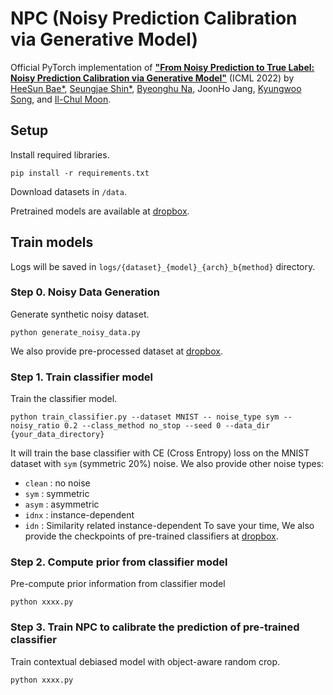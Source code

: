 # NPC (Noisy Prediction Calibration via Generative Model)

Official PyTorch implementation of
[**"From Noisy Prediction to True Label: Noisy Prediction Calibration via Generative Model"**](https://arxiv.org/abs/2205.00690) (ICML 2022) by
[HeeSun Bae*](https://scholar.google.co.kr/citations?hl=ko&view_op=list_works&gmla=AJsN-F47spNJkOB5PqPd5qYdvduZMN7Jp9ppZsN5FPpfX71F4fdliD29eOlFOktmElm9o59IBMc3xwUuM0oDMmw9yH4lx66lCJ3tjBsiVNu6RpjVTO8e0t-Ul2d1AJpbhoUr3gyvs4Dp&user=D9U_ohsAAAAJ),
[Seungjae Shin*](https://sites.google.com/view/seungjae-shin),
[Byeonghu Na](https://wp03052.github.io/),
JoonHo Jang,
[Kyungwoo Song](https://mlai.uos.ac.kr/),
and [Il-Chul Moon](https://aailab.kaist.ac.kr/xe2/members_professor/6749).

## Setup

Install required libraries.
```
pip install -r requirements.txt
```
Download datasets in `/data`.

Pretrained models are available at [dropbox]().

## Train models

Logs will be saved in `logs/{dataset}_{model}_{arch}_b{method}` directory.

### Step 0. Noisy Data Generation

Generate synthetic noisy dataset.
```
python generate_noisy_data.py
```
We also provide pre-processed dataset at [dropbox]().

### Step 1. Train classifier model 

Train the classifier model. 
```
python train_classifier.py --dataset MNIST -- noise_type sym --noisy_ratio 0.2 --class_method no_stop --seed 0 --data_dir {your_data_directory}
```
It will train the base classifier with CE (Cross Entropy) loss on the MNIST dataset with `sym` (symmetric 20%) noise. 
We also provide other noise types:
* `clean` : no noise
* `sym` : symmetric
* `asym` : asymmetric
* `idnx` : instance-dependent
* `idn` : Similarity related instance-dependent
To save your time, We also provide the checkpoints of pre-trained classifiers at [dropbox]().

### Step 2. Compute prior from classifier model
Pre-compute prior information from classifier model
```
python xxxx.py
```

### Step 3. Train NPC to calibrate the prediction of pre-trained classifier
Train contextual debiased model with object-aware random crop.
```
python xxxx.py
```













































